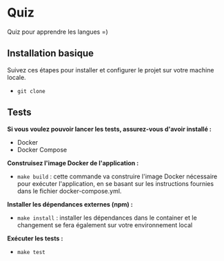 # Quiz

Quiz pour apprendre les langues =)

## Installation basique

Suivez ces étapes pour installer et configurer le projet sur votre machine locale.

- `git clone`

## Tests

**Si vous voulez pouvoir lancer les tests, assurez-vous d'avoir installé :**

- Docker
- Docker Compose

**Construisez l'image Docker de l'application :**

- `make build` : cette commande va construire l'image Docker nécessaire pour exécuter l'application, en se basant sur les instructions fournies dans le fichier docker-compose.yml.

**Installer les dépendances externes (npm) :**

- `make install` : installer les dépendances dans le container et le changement se fera également sur votre environnement local

**Exécuter les tests :**

- `make test`
